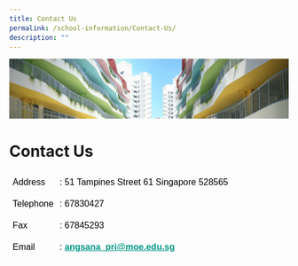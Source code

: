 ```yaml
---
title: Contact Us
permalink: /school-information/Contact-Us/
description: ""
---
```

![](/images/SchoolInformation.jpg)

Contact Us
==========

<style type="text/css">
.tg  {border-collapse:collapse;border-spacing:0;}
.tg td{border-color:black;border-style:solid;border-width:1px;font-family:Arial, sans-serif;font-size:14px;
  overflow:hidden;padding:10px 5px;word-break:normal;}
.tg th{border-color:black;border-style:solid;border-width:1px;font-family:Arial, sans-serif;font-size:14px;
  font-weight:normal;overflow:hidden;padding:10px 5px;word-break:normal;}
.tg .tg-czno{border-color:#ffffff;font-size:16px;text-align:left;vertical-align:top}
</style>
<table class="tg">
<thead>
  <tr>
    <th class="tg-czno"><span style="font-weight:400;color:#000">Address</span></th>
    <th class="tg-czno"><span style="font-weight:400;color:#000">: 51 Tampines Street 61 Singapore 528565</span></th>
  </tr>
</thead>
<tbody>
  <tr>
    <td class="tg-czno"><span style="font-weight:400;color:#000">Telephone</span></td>
    <td class="tg-czno"><span style="font-weight:400;color:#000">: 67830427</span></td>
  </tr>
  <tr>
    <td class="tg-czno"><span style="font-weight:400;color:#000">Fax</span></td>
    <td class="tg-czno"><span style="font-weight:400;color:#000">: 67845293</span></td>
  </tr>
  <tr>
    <td class="tg-czno"><span style="font-weight:400;color:#000">Email</span></td>
    <td class="tg-czno"><span style="font-weight:400;color:#000">:</span> <a href="mailto:angsana_pri@moe.edu.sg"><span style="font-weight:600;text-decoration:underline;color:#009783">angsana_pri@moe.edu.sg</span></a></td>
  </tr>
</tbody>
</table>